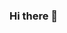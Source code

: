 ### Hi there 👋

<!--
**chinyee8/chinyee8** is a ✨ _special_ ✨ repository because its `README.md` (this file) appears on your GitHub profile.

Here are some ideas to get you started:

- 🌱 I’m currently learning about SQL.
- 📫 How to reach me: laichinyee1101@gmail.com
- 😄 Pronouns: she/her
- ⚡ Fun fact: Learning to create an infinite illustrations...
-->
